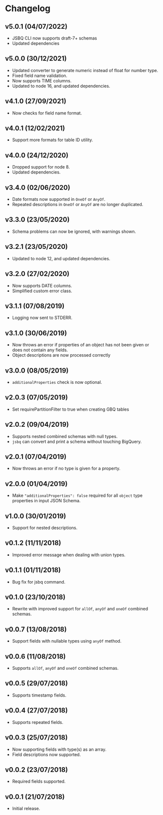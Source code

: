 # Changelog

## v5.0.1 (04/07/2022)

- JSBQ CLI now supports draft-7+ schemas
- Updated dependencies

## v5.0.0 (30/12/2021)

- Updated converter to generate numeric instead of float for number type.
- Fixed field name validation.
- Now supports TIME columns.
- Updated to node 16, and updated dependencies.

## v4.1.0 (27/09/2021)

- Now checks for field name format.

## v4.0.1 (12/02/2021)

- Support more formats for table ID utility.

## v4.0.0 (24/12/2020)

- Dropped support for node 8.
- Updated dependencies.

## v3.4.0 (02/06/2020)

- Date formats now supported in `OneOf` or `AnyOf`.
- Repeated descriptions in `OneOf` or `AnyOf` are no longer duplicated.

## v3.3.0 (23/05/2020)

- Schema problems can now be ignored, with warnings shown.

## v3.2.1 (23/05/2020)

- Updated to node 12, and updated dependencies.

## v3.2.0 (27/02/2020)

- Now supports DATE columns.
- Simplified custom error class.

## v3.1.1 (07/08/2019)

- Logging now sent to STDERR.

## v3.1.0 (30/06/2019)

- Now throws an error if properties of an object has not been given or does not contain any fields.
- Object descriptions are now processed correctly

## v3.0.0 (08/05/2019)

- `additionalProperties` check is now optional.

## v2.0.3 (07/05/2019)

- Set requirePartitionFilter to true when creating GBQ tables

## v2.0.2 (09/04/2019)

- Supports nested combined schemas with null types.
- `jsbq` can convert and print a schema without touching BigQuery.

## v2.0.1 (07/04/2019)

- Now throws an error if no type is given for a property.

## v2.0.0 (01/04/2019)

- Make `"additionalProperties": false` required for all `object` type properties in input JSON Schema.

## v1.0.0 (30/01/2019)

- Support for nested descriptions.

## v0.1.2 (11/11/2018)

- Improved error message when dealing with union types.

## v0.1.1 (01/11/2018)

- Bug fix for jsbq command.

## v0.1.0 (23/10/2018)

- Rewrite with improved support for `allOf`, `anyOf` and `oneOf` combined schemas.

## v0.0.7 (13/08/2018)

- Support fields with nullable types using `anyOf` method.

## v0.0.6 (11/08/2018)

- Supports `allOf`, `anyOf` and `oneOf` combined schemas.

## v0.0.5 (29/07/2018)

- Supports timestamp fields.

## v0.0.4 (27/07/2018)

- Supports repeated fields.

## v0.0.3 (25/07/2018)

- Now supporting fields with type(s) as an array.
- Field descriptions now supported.

## v0.0.2 (23/07/2018)

- Required fields supported.

## v0.0.1 (21/07/2018)

- Initial release.
